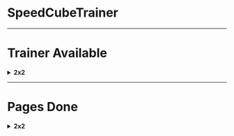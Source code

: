 # SpeedCubeTrainer

---

# Trainer Available
<details>
<summary> <b>2x2</b> </summary>
<br>
<ul>
  <li>CLL</li>
  <li>EG1</li>
  <li>EG2</li>
  <li>TCLL</li>
  <li>1 Look</li>
</ul>
</details>

---

# Pages Done
<details>
<summary> <b>2x2</b> </summary>
<br>
<ul>
  <li>CLL</li>
  <li>EG1</li>
  <li>EG2</li>
  <li>TCLL</li>
</ul>
</details>
